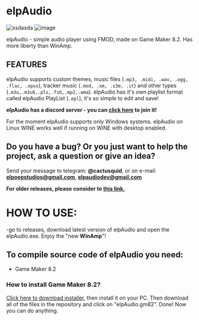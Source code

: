 # elpAudio
![ssdasda](https://github.com/user-attachments/assets/4a5b4f75-f95c-478b-8e6e-449bb0cfed99)
![image](https://github.com/user-attachments/assets/128a51ca-ffbd-4e6e-9c45-0fe7e44f99ca)


elpAudio - simple audio player using FMOD, made on Game Maker 8.2. Has more liberty than WinAmp.

## FEATURES
elpAudio supports custom themes, music files (`.mp3, .midi, .wav, .ogg, .flac, .opus`), tracker music (`.mod, .xm, .s3m, .it`) and other types (`.m3u,.m3u8,.pls,.fsb,.mp2,.wma`). 
elpAudio has it's own playlist format called elpAudio PlayList (`.epl`), it's so simple to edit and save!

**elpAudio has a discord server - you can <a href="https://discord.gg/n64mcGT6Sr">click here</a> to join it!**

For the moment elpAudio supports only Windows systems. 
elpAudio on Linux WINE works well if running on WINE with desktop enabled.

## Do you have a bug? Or you just want to help the project, ask a question or give an idea? 
Send your message to telegram: **@cactusquid**, or on e-mail: **elpoepstudios@gmail.com**, **elpaudiodev@gmail.com**

****For older releases, please consider to <a href='https://github.com/elpoeprod/elpAudio/releases'>this link.</a>****

# HOW TO USE:
-go to releases, download latest version of elpAudio and open the elpAudio.exe. Enjoy the "new **WinAmp**"!

## To compile source code of elpAudio you need:
  - Game Maker 8.2

### How to install Game Maker 8.2?
<a href="https://www.mediafire.com/file/bqwyde1k1s2hrz2/Game_Maker_8.2_Setup.exe/file">Click here to download installer</a>, then install it on your PC.
Then download all of the files in the repository and click on "elpAudio.gm82". Done! Now you can do anything.

